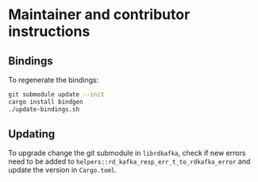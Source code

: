 # Maintainer and contributor instructions

## Bindings

To regenerate the bindings:

``` bash
git submodule update --init
cargo install bindgen
./update-bindings.sh
```

## Updating

To upgrade change the git submodule in `librdkafka`, check if new errors need to
be added to `helpers::rd_kafka_resp_err_t_to_rdkafka_error` and update the version in
`Cargo.toml`.
